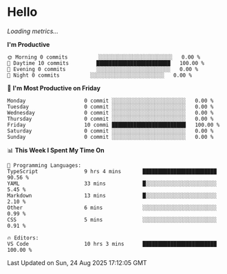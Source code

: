 # Hello

<!-- METRICS:START -->
<p><em>Loading metrics…</em></p>
<!-- METRICS:END -->

<!--START_SECTION:waka-->
**I'm Productive**

```text
🌞 Morning 0 commits          ░░░░░░░░░░░░░░░░░░░░░░░░   0.00 % 
🌆 Daytime 10 commits         ████████████████████████   100.00 % 
🌃 Evening 0 commits          ░░░░░░░░░░░░░░░░░░░░░░░░   0.00 % 
🌙 Night 0 commits          ░░░░░░░░░░░░░░░░░░░░░░░░   0.00 % 
```
📅 **I'm Most Productive on Friday**

```text
Monday                   0 commit ░░░░░░░░░░░░░░░░░░░░░░░░   0.00 % 
Tuesday                  0 commit ░░░░░░░░░░░░░░░░░░░░░░░░   0.00 % 
Wednesday                0 commit ░░░░░░░░░░░░░░░░░░░░░░░░   0.00 % 
Thursday                 0 commit ░░░░░░░░░░░░░░░░░░░░░░░░   0.00 % 
Friday                   10 commi ████████████████████████   100.00 % 
Saturday                 0 commit ░░░░░░░░░░░░░░░░░░░░░░░░   0.00 % 
Sunday                   0 commit ░░░░░░░░░░░░░░░░░░░░░░░░   0.00 % 
```

📊 **This Week I Spent My Time On**

```text
💬 Programming Languages: 
TypeScript               9 hrs 4 mins       ████████████████████████   90.56 % 
YAML                     33 mins            █░░░░░░░░░░░░░░░░░░░░░░░   5.45 % 
Markdown                 13 mins            █░░░░░░░░░░░░░░░░░░░░░░░   2.10 % 
Other                    6 mins             ░░░░░░░░░░░░░░░░░░░░░░░░   0.99 % 
CSS                      5 mins             ░░░░░░░░░░░░░░░░░░░░░░░░   0.91 % 

🔥 Editors: 
VS Code                  10 hrs 3 mins      ████████████████████████   100.00 % 
```

 Last Updated on Sun, 24 Aug 2025 17:12:05 GMT
<!--END_SECTION:waka-->
